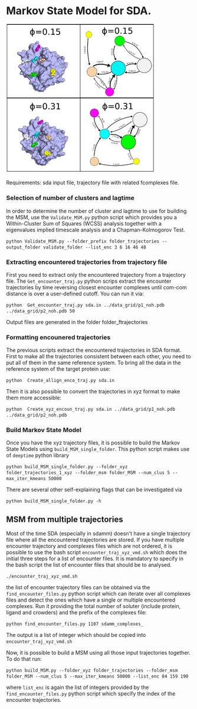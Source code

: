 # Markov State Model for SDA.



<img src="https://github.com/RiccardoBecca/SDA_python_scripts/blob/main/MarkovStateModel/MSM_trypsin-ben.png?raw=true" alt="alt text" width="400">


Requirements: sda input file, trajectory file with related fcomplexes file.

### Selection of number of clusters and lagtime

In order to determine the number of cluster and lagtime to use for building the MSM, use the `Validate_MSM.py` python script which provides you a Within-Cluster Sum of Squares (WCSS) analysis together with a eigenvalues implied timescale analysis and a Chapman-Kolmogorov Test.

    python Validate_MSM.py --folder_prefix folder_trajectories --output_folder validate_folder --list_enc 3 6 16 46 48

### Extracting encountered trajectories from trajectory file

First you need to extract only the encountered trajectory from a trajectory file. The `Get_encounter_traj.py` python scrips extract the encounter trajectories by time reversing closest encounter complexes until com-com distance is over a user-defined cutoff. You can run it via:

    python  Get_encounter_traj.py sda.in ../data_grid/p1_noh.pdb ../data_grid/p2_noh.pdb 50

Output files are generated in the folder folder_ftrajectories

### Formatting encounered trajectories

The previous scripts extract the encountered trajectories in SDA format. First to make all the trajectories consistent between each other, you need to put all of them in the same reference system. To bring all the data in the reference system of the target protein use:

    python  Create_allign_enco_traj.py sda.in

Then it is also possible to convert the trajectories in xyz format to make them more accessible:

    python  Create_xyz_encoun_traj.py sda.in ../data_grid/p1_noh.pdb ../data_grid/p2_noh.pdb

### Build Markov State Model

Once you have the xyz trajectory files, it is possible to build the Markov State Models using `build_MSM_single_folder`. This python script makes use of `deeptime` python library

    python build_MSM_single_folder.py --folder_xyz folder_trajectories_1_xyz --folder_msm folder_MSM --num_clus 5 --max_iter_kmeans 50000

There are several other self-explaining flags that can be investigated via 

    python build_MSM_single_folder.py -h


## MSM from multiple trajectories

Most of the time SDA (especially in sdamm) doesn't have a single trajectory file where all the encountered trajectories are stored. If you have multiple encounter trajectory and complexes files which are not ordered, it is possible to use the bash script `encounter_traj_xyz_vmd.sh` which does the initial three steps for a list of encounter files. It is mandatory to specify in the bash script the list of encounter files that should be to analysed.

    ./encounter_traj_xyz_vmd.sh

the list of encounter trajectory files can be obtained via the `find_encounter_files.py` python script which can iterate over all complexes files and detect the ones which have a single or multiple encountered complexes. Run it providing the total number of soluter (include protein, ligand and crowders) and the prefix of the complexes file:

    python find_encounter_files.py 1107 sdamm_complexes_

The output is a list of integer which should be copied into `encounter_traj_xyz_vmd.sh`

Now, it is possible to build a MSM using all those input trajectories together. To do that run:

    python build_MSM.py --folder_xyz folder_trajectories --folder_msm folder_MSM --num_clus 5 --max_iter_kmeans 50000 --list_enc 84 159 190

where `list_enc` is again the list of integers provided by the `find_encounter_files.py` python script which specify the index of the encounter trajectories.


